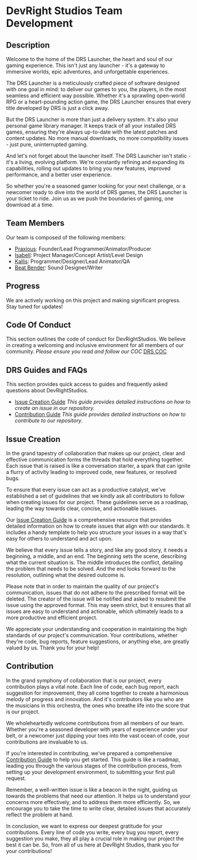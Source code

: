 # DevRight Studios Team Development

## Description

Welcome to the home of the DRS Launcher, the heart and soul of our gaming experience. This isn't just any launcher - it's a gateway to immersive worlds, epic adventures, and unforgettable experiences.

The DRS Launcher is a meticulously crafted piece of software designed with one goal in mind: to deliver our games to you, the players, in the most seamless and efficient way possible. Whether it's a sprawling open-world RPG or a heart-pounding action game, the DRS Launcher ensures that every title developed by DRS is just a click away.

But the DRS Launcher is more than just a delivery system. It's also your personal game library manager. It keeps track of all your installed DRS games, ensuring they're always up-to-date with the latest patches and content updates. No more manual downloads, no more compatibility issues - just pure, uninterrupted gaming.

And let's not forget about the launcher itself. The DRS Launcher isn't static - it's a living, evolving platform. We're constantly refining and expanding its capabilities, rolling out updates to bring you new features, improved performance, and a better user experience.

So whether you're a seasoned gamer looking for your next challenge, or a newcomer ready to dive into the world of DRS games, the DRS Launcher is your ticket to ride. Join us as we push the boundaries of gaming, one download at a time.

## Team Members

Our team is composed of the following members:

- [Praxious](https://github.com/Praxious): Founder/Lead Programmer/Animator/Producer
- [Isabell](https://github.com/Isabella-Williams): Project Manager/Concept Artist/Level Design
- [Kallis](https://github.com/AdventKallis): Programmer/Designer/Lead Animator/QA
- [Beat Bender](https://github.com/Beat-Bender): Sound Designer/Writer


## Progress

We are actively working on this project and making significant progress. Stay tuned for updates!

<!--
Here are some of our accomplishments:

- Accomplishment 1
- Accomplishment 2
- Accomplishment 3
-->

## Code Of Conduct
This section outlines the code of conduct for DevRightStudios. We believe in creating a welcoming and inclusive environment for all members of our community.
*Please ensure you read and follow our COC*
[DRS COC](https://github.com/DevRightStudios/.github/blob/main/COC.md)

## DRS Guides and FAQs
This section provides quick access to guides and frequently asked questions about DevRightStudios.
- [Issue Creation Guide](https://github.com/DevRightStudios/.github/blob/main/ISSUECREATIONGUIDE.md)  *This guide provides detailed instructions on how to create an issue in our repository.*
- [Contribution Guide](https://github.com/DevRightStudios/.github/blob/main/CONTRIBUTING.md)  *This guide provides detailed instructions on how to contribute to our repository.* 

## Issue Creation

In the grand tapestry of collaboration that makes up our project, clear and effective communication forms the threads that hold everything together. Each issue that is raised is like a conversation starter, a spark that can ignite a flurry of activity leading to improved code, new features, or resolved bugs. 

To ensure that every issue can act as a productive catalyst, we've established a set of guidelines that we kindly ask all contributors to follow when creating issues for our project. These guidelines serve as a roadmap, leading the way towards clear, concise, and actionable issues.

Our [Issue Creation Guide](https://github.com/DevRightStudios/.github/blob/main/ISSUECREATIONGUIDE.md) is a comprehensive resource that provides detailed information on how to create issues that align with our standards. It includes a handy template to help you structure your issues in a way that's easy for others to understand and act upon.

We believe that every issue tells a story, and like any good story, it needs a beginning, a middle, and an end. The beginning sets the scene, describing what the current situation is. The middle introduces the conflict, detailing the problem that needs to be solved. And the end looks forward to the resolution, outlining what the desired outcome is.

Please note that in order to maintain the quality of our project's communication, issues that do not adhere to the prescribed format will be deleted. The creator of the issue will be notified and asked to resubmit the issue using the approved format. This may seem strict, but it ensures that all issues are easy to understand and actionable, which ultimately leads to a more productive and efficient project.

We appreciate your understanding and cooperation in maintaining the high standards of our project's communication. Your contributions, whether they're code, bug reports, feature suggestions, or anything else, are greatly valued by us. Thank you for your help!

## Contribution 

In the grand symphony of collaboration that is our project, every contribution plays a vital note. Each line of code, each bug report, each suggestion for improvement, they all come together to create a harmonious melody of progress and innovation. And it's contributors like you who are the musicians in this orchestra, the ones who breathe life into the score that is our project.

We wholeheartedly welcome contributions from all members of our team. Whether you're a seasoned developer with years of experience under your belt, or a newcomer just dipping your toes into the vast ocean of code, your contributions are invaluable to us.

If you're interested in contributing, we've prepared a comprehensive [Contribution Guide](https://github.com/DevRightStudios/.github/blob/main/CONTRIBUTING.md) to help you get started. This guide is like a roadmap, leading you through the various stages of the contribution process, from setting up your development environment, to submitting your first pull request.

Remember, a well-written issue is like a beacon in the night, guiding us towards the problems that need our attention. It helps us to understand your concerns more effectively, and to address them more efficiently. So, we encourage you to take the time to write clear, detailed issues that accurately reflect the problem at hand.

In conclusion, we want to express our deepest gratitude for your contributions. Every line of code you write, every bug you report, every suggestion you make, they all play a crucial role in making our project the best it can be. So, from all of us here at DevRight Studios, thank you for your contributions!
